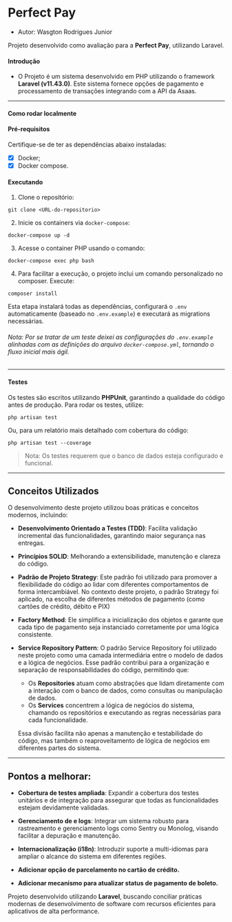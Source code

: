 # Perfect Pay
* Autor: Wasgton Rodrigues Junior

Projeto desenvolvido como avaliação para a  **Perfect Pay**, utilizando Laravel.


#### Introdução

- O Projeto é um sistema desenvolvido em PHP utilizando o framework **Laravel (v11.43.0)**. Este sistema fornece opções de pagamento e processamento de transações integrando com a API da Asaas.
---

#### Como rodar localmente

#### Pré-requisitos
Certifique-se de ter as dependências abaixo instaladas:
- [x] Docker;
- [x] Docker compose.

#### Executando
1. Clone o repositório:
```shell
git clone <URL-do-repositorio>
```

2. Inicie os containers via `docker-compose`:
```shell
docker-compose up -d
```

3. Acesse o container PHP usando o comando:
```shell
docker-compose exec php bash
```

4. Para facilitar a execução, o projeto inclui um comando personalizado no composer. Execute:
```shell
composer install
```

Esta etapa instalará todas as dependências, configurará o `.env` automaticamente (baseado no `.env.example`) e executará as migrations necessárias.

###### _Nota_: Por se tratar de um teste deixei as configurações do `.env.example` alinhadas com as definições do arquivo `docker-compose.yml`, tornando o fluxo inicial mais ágil.

---

#### Testes
Os testes são escritos utilizando **PHPUnit**, garantindo a qualidade do código antes de produção. Para rodar os testes, utilize:

```shell
php artisan test
```

Ou, para um relatório mais detalhado com cobertura do código:

```shell
php artisan test --coverage
```

> Nota: Os testes requerem que o banco de dados esteja configurado e funcional.


---

## Conceitos Utilizados
O desenvolvimento deste projeto utilizou boas práticas e conceitos modernos, incluindo:
- **Desenvolvimento Orientado a Testes (TDD)**: Facilita validação incremental das funcionalidades, garantindo maior segurança nas entregas.
- **Princípios SOLID**: Melhorando a extensibilidade, manutenção e clareza do código.
- **Padrão de Projeto Strategy**: Este padrão foi utilizado para promover a flexibilidade do código ao lidar com
  diferentes comportamentos de forma intercambiável. No contexto deste projeto, o padrão Strategy foi aplicado, na escolha de diferentes métodos de pagamento (como cartões de crédito, débito e PIX)
- **Factory Method**: Ele simplifica a inicialização dos objetos e garante que cada tipo de pagamento seja instanciado corretamente por uma lógica consistente.
- **Service Repository Pattern**: O padrão Service Repository foi utilizado neste projeto como uma camada intermediária
  entre o modelo de dados e a lógica de negócios. Esse padrão contribui para a organização e separação de
  responsabilidades do código, permitindo que:

    - Os **Repositories** atuam como abstrações que lidam diretamente com a interação com o banco de dados, como
      consultas ou manipulação de dados.
    - Os **Services** concentrem a lógica de negócios do sistema, chamando os repositórios e executando as regras
      necessárias para cada funcionalidade.

  Essa divisão facilita não apenas a manutenção e testabilidade do código, mas também o reaproveitamento de lógica de
  negócios em diferentes partes do sistema.

---

## Pontos a melhorar:

- **Cobertura de testes ampliada**: Expandir a cobertura dos testes unitários e de integração para assegurar que todas
  as funcionalidades estejam devidamente validadas.

- **Gerenciamento de e logs**: Integrar um sistema robusto para rastreamento e gerenciamento logs como Sentry ou Monolog, visando facilitar a depuração e manutenção.

- **Internacionalização (i18n)**: Introduzir suporte a multi-idiomas para ampliar o alcance do sistema em diferentes
  regiões.

- **Adicionar opção de parcelamento no cartão de crédito.**
- **Adicionar mecanismo para atualizar status de pagamento de boleto.**


Projeto desenvolvido utilizando **Laravel**, buscando conciliar práticas modernas de desenvolvimento de software com recursos eficientes para aplicativos de alta performance.